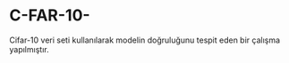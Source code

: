 # C-FAR-10-
Cifar-10 veri seti kullanılarak modelin doğruluğunu tespit eden bir çalışma yapılmıştır.
